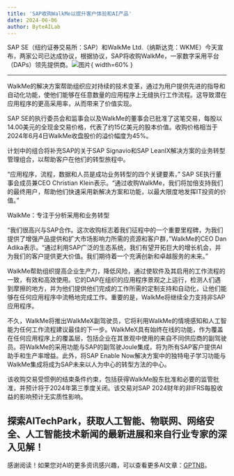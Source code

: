 ```yaml
---
title: 'SAP收购WalkMe以提升客户体验和AI产品'
date: 2024-06-06
author: ByteAILab
---
```


SAP SE（纽约证券交易所：SAP）和WalkMe Ltd.（纳斯达克：WKME）今天宣布，两家公司已达成协议，根据协议，SAP将收购WalkMe，一家数字采用平台（DAPs）领先提供商。![图片](https://ai-techpark.com/wp-content/uploads/2024/06/SAP-Acquires-960x540.jpg){ width=60% }

---
WalkMe的解决方案帮助组织应对持续的技术变革，通过为用户提供先进的指导和自动化功能，使他们能够在任意数量的应用程序上无缝执行工作流程。这导致潜在应用程序的更高采用率，从而带来了价值实现。

SAP SE的执行委员会和监事会以及WalkMe的董事会已批准了这笔交易，每股以14.00美元的全现金交易价格，代表了约15亿美元的股本价值。收购价格相当于2024年6月4日WalkMe收盘股价的溢价幅度为45%。

计划中的组合将补充SAP的关于SAP Signavio和SAP LeanIX解决方案的业务转型管理组合，以帮助客户在他们的转型旅程中。

“应用程序，流程，数据和人员是成功业务转型的四个关键要素，” SAP SE执行董事会成员兼CEO Christian Klein表示。“通过收购WalkMe，我们将加倍支持我们的最终用户，帮助他们快速采用新解决方案和功能，以最大限度地发挥IT投资的价值。”

WalkMe：专注于分析采用和业务转型

“我们很高兴与SAP合作。这次收购标志着我们征程中的一个重要里程碑，为我们提供了增强产品提供和扩大市场影响力所需的资源和客户群，”WalkMe的CEO Dan Adika表示。“通过利用SAP广泛的生态系统，我们有望开拓巨大的增长机会，并为我们的客户提供更大价值。我们期待着一个充满创新和卓越服务的未来。”

WalkMe帮助组织提高企业生产力，降低风险，通过使软件及其启用的工作流程的一致，有效和高效使用。它的DAP在组织的应用程序景观之上运行，检测人们遇到摩擦的地方，并为他们提供他们完成的工作所需的定制支持和自动化，让他们能够在任何应用程序中流畅地完成工作。重要的是，WalkMe将继续全力支持非SAP应用程序。

不久，WalkMe将推出WalkMeX副驾驶员，它将利用WalkMe的情境感知和人工智能为任何工作流程建议最佳的下一步。WalkMeX具有始终在线的功能，作为覆盖在任何应用程序上的覆盖层，包括企业在其景观中使用的来自不同供应商的副驾驶员。将WalkMe的采用功能与SAP的副驾驶Joule集成，将为所有SAP客户提供AI助手和生产率增益。此外，将SAP Enable Now解决方案中的独特电子学习功能与WalkMe集成将成为SAP未来以人为中心的转型方法的中心。

该收购交易受惯例的结束条件约束，包括获得WalkMe股东批准和必要的监管批准，并预计将于2024年第三季度关闭。该交易对SAP 2024财年的非IFRS每股收益的影响预计无实质性影响。

探索AITechPark，获取人工智能、物联网、网络安全、人工智能技术新闻的最新进展和来自行业专家的深入见解！
---
感谢阅读！如果您对AI的更多资讯感兴趣，可以查看更多AI文章：[GPTNB](https://gptnb.com)。